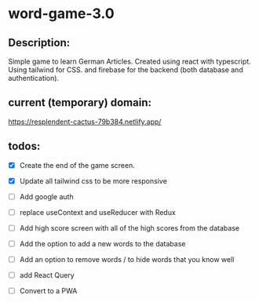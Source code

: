 # word-game-3.0

## Description:
Simple game to learn German Articles. Created using react with typescript. Using tailwind for CSS. and firebase for the backend (both database and authentication).

## current (temporary) domain:
https://resplendent-cactus-79b384.netlify.app/

## todos:

- [x] Create the end of the game screen.
- [x] Update all tailwind css to be more responsive 
- [ ] Add google auth
- [ ] replace useContext and useReducer with Redux
- [ ] Add high score screen with all of the high scores from the database
- [ ] Add the option to add a new words to the database
- [ ] Add an option to remove words / to hide words that you know well
- [ ] add React Query
- [ ] Convert to a PWA




